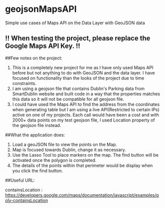 # geojsonMapsAPI
Simple use cases of Maps API on the Data Layer with GeoJSON data

## !! When testing the project, please replace the Google Maps API Key. !!

##Few notes on the project:
1. This is a completely new project for me as I have only used Maps API before but not anything to do with GeoJSON and the data layer. I have focused on functionality than the looks of the project due to time constraints.
2. I am using a geojson file that contains Dublin's Parking data from SmartDublin website and built code in a way that the properties matches this data so it will not be compatible for all geojson file.
3. I could have used the Maps API to find the address from the coordinates when generating table but I am using a live API(Restricted to certain IPs) active on one of my projects. Each call would have been a cost and with 2000+ data points on my test geojson file, I used Location property of the geojson file instead.

##What the application does:
1. Load a geoJSON file to view the points on the Map.
2. Map is focused towards Dublin, change it as necessary.
3. Use the Lasso Tool to place markers on the map. The find button will be activated once the polygon is completed.
4. The details of the points within that perimeter would be display when you click the find button.

##Useful URL:

containsLocation : https://developers.google.com/maps/documentation/javascript/examples/poly-containsLocation
